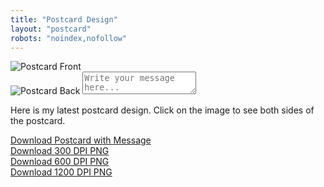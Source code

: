 ```yaml
---
title: "Postcard Design"
layout: "postcard"
robots: "noindex,nofollow"
---
```


<div class="postcard-container">
  <div class="postcard" id="postcard">
    <img id="front" src="/images/postcard_front.jpg" alt="Postcard Front" class="front">
    <div class="back-container" id="back-container">
      <img id="back" src="/images/postcard_back.jpg" alt="Postcard Back" class="back">
      <textarea id="message" placeholder="Write your message here..."></textarea>
    </div>
  </div>
  <p class="intro">
    Here is my latest postcard design. Click on the image to see both sides of the postcard.
  </p>
  <div class="download-links">
    <a href="#" id="download-link">Download Postcard with Message</a><br>
    <a href="/files/postcard_300dpi.png" download>Download 300 DPI PNG</a><br>
    <a href="/files/postcard_600dpi.png" download>Download 600 DPI PNG</a><br>
    <a href="/files/postcard_1200dpi.png" download>Download 1200 DPI PNG</a>
  </div>
</div>
